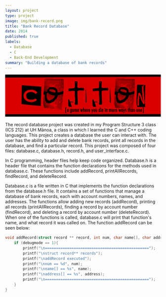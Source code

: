 ```yaml
---
layout: project
type: project
image: img/bank-record.png
title: "Bank Record Database"
date: 2014
published: true
labels:
  - Database
  - C
  - Back-End Development
summary: "Building a database of bank records"
---
```


<img class="img-fluid" src="../img/cotton/cotton-header.png">

The record database project was created in my Program Structure 3 class (ICS 212) at UH Mānoa, a class in which I learned the C and C++ coding languages. This project creates a database the user can interact with. The user has the ability to add and delete bank records, print all records in the database, and find a particular record. This project was composed of four files: database.c, database.h, record.h, and user_interface.c. 

In C programming, header files help keep code organized. Database.h is a header file that contains the function declarations for the methods used in database.c. These functions include addRecord, printAllRecords, findRecord, and deleteRecord.

Database.c is a file written in C that implements the function declarations from the database.h file. It contains a set of functions that manage a database of bank records, each with account numbers, names, and addresses. The functions allow adding new records (addRecord), printing all records (printAllRecords), finding a record by account number (findRecord), and deleting a record by account number (deleteRecord). When one of the functions is called, database.c will print that function's name, and what record it was called on. The function addRecord can be seen below: 

```cpp
void addRecord(struct record ** record, int num, char name[], char address[]){
    if (debugmode == 1){
        printf("\n===============================================");
        printf("\nstruct record** records");
        printf("\naddRecord executed");
        printf("\nnum == %d", num);
        printf("\nname[] == %s", name);
        printf("\naddress[] == %s", address);
        printf("\n===============================================");
    }
}
```



